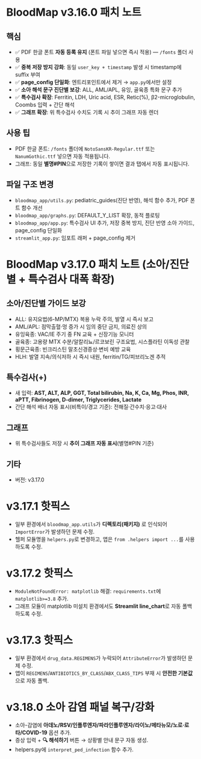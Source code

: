 # BloodMap v3.16.0 패치 노트

## 핵심
- ✅ PDF 한글 폰트 **자동 등록 유지** (폰트 파일 넣으면 즉시 적용) — `/fonts` 폴더 사용
- ✅ **중복 저장 방지 강화**: 동일 `user_key + timestamp` 발생 시 timestamp에 suffix 부여
- ✅ **page_config 단일화**: 엔트리포인트에서 제거 → `app.py`에서만 설정
- ✅ **소아 해석 문구 진단별 보강**: ALL, AML/APL, 유잉, 골육종 특화 문구 추가
- ✅ **특수검사 확장**: Ferritin, LDH, Uric acid, ESR, Retic(%), β2-microglobulin, Coombs 입력 + 간단 해석
- ✅ **그래프 확장**: 위 특수검사 수치도 기록 시 추이 그래프 자동 렌더

## 사용 팁
- PDF 한글 폰트: `/fonts` 폴더에 `NotoSansKR-Regular.ttf` 또는 `NanumGothic.ttf` 넣으면 자동 적용됩니다.
- 그래프: 동일 **별명#PIN**으로 저장한 기록이 쌓이면 결과 탭에서 자동 표시됩니다.

## 파일 구조 변경
- `bloodmap_app/utils.py`: pediatric_guides(진단 반영), 해석 함수 추가, PDF 폰트 함수 개선
- `bloodmap_app/graphs.py`: DEFAULT_Y_LIST 확장, 동적 플로팅
- `bloodmap_app/app.py`: 특수검사 UI 추가, 저장 중복 방지, 진단 반영 소아 가이드, page_config 단일화
- `streamlit_app.py`: 임포트 래퍼 + page_config 제거


# BloodMap v3.17.0 패치 노트 (소아/진단별 + 특수검사 대폭 확장)

## 소아/진단별 가이드 보강
- ALL: 유지요법(6-MP/MTX) 복용 누락 주의, 발열 시 즉시 보고
- AML/APL: 점막출혈·멍 증가 시 임의 중단 금지, 의료진 상의
- 유잉육종: VAC/IE 주기 중 FN 교육 + 신장기능 모니터
- 골육종: 고용량 MTX 수분/알칼리뇨/르코보린 구조요법, 시스플라틴 이독성 관찰
- 횡문근육종: 빈크리스틴 말초신경증상·변비 예방 교육
- HLH: 발열 지속/의식저하 시 즉시 내원, ferritin/TG/피브리노겐 추적

## 특수검사(+)
- 새 입력: **AST, ALT, ALP, GGT, Total bilirubin, Na, K, Ca, Mg, Phos, INR, aPTT, Fibrinogen, D-dimer, Triglycerides, Lactate**
- 간단 해석 배너 자동 표시(비특이/경고 기준): 전해질·간수치·응고·대사

## 그래프
- 위 특수검사들도 저장 시 **추이 그래프 자동 표시**(별명#PIN 기준)

## 기타
- 버전: v3.17.0


# v3.17.1 핫픽스
- 일부 환경에서 `bloodmap_app.utils`가 **디렉토리(패키지)** 로 인식되어 `ImportError`가 발생하던 문제 수정.
- 헬퍼 모듈명을 `helpers.py`로 변경하고, 앱은 `from .helpers import ...`를 사용하도록 수정.


# v3.17.2 핫픽스
- `ModuleNotFoundError: matplotlib` 해결: `requirements.txt`에 `matplotlib>=3.8` 추가.
- 그래프 모듈이 matplotlib 미설치 환경에서도 **Streamlit line_chart**로 자동 폴백하도록 수정.


# v3.17.3 핫픽스
- 일부 환경에서 `drug_data.REGIMENS`가 누락되어 `AttributeError`가 발생하던 문제 수정.
- 앱이 `REGIMENS`/`ANTIBIOTICS_BY_CLASS`/`ABX_CLASS_TIPS` 부재 시 **안전한 기본값**으로 자동 폴백.


# v3.18.0 소아 감염 패널 복구/강화
- 소아-감염에 **아데노/RSV/인플루엔자/파라인플루엔자/라이노/메타뉴모/노로·로타/COVID-19** 옵션 추가.
- 증상 입력 + **🔍 해석하기** 버튼 → 상황별 안내 문구 자동 생성.
- helpers.py에 `interpret_ped_infection` 함수 추가.
